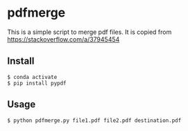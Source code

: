 # pdfmerge
This is a simple script to merge pdf files. It is copied from https://stackoverflow.com/a/37945454

## Install

```
$ conda activate
$ pip install pypdf
```

## Usage

```
$ python pdfmerge.py file1.pdf file2.pdf destination.pdf
```
